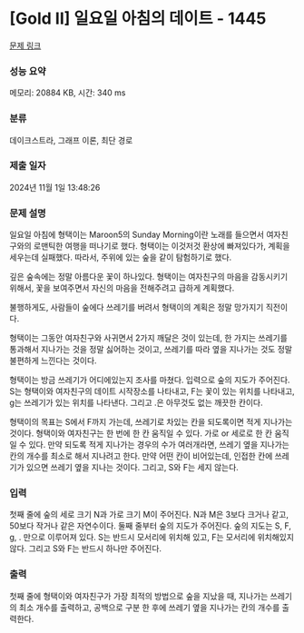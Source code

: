 # [Gold II] 일요일 아침의 데이트 - 1445 

[문제 링크](https://www.acmicpc.net/problem/1445) 

### 성능 요약

메모리: 20884 KB, 시간: 340 ms

### 분류

데이크스트라, 그래프 이론, 최단 경로

### 제출 일자

2024년 11월 1일 13:48:26

### 문제 설명

<p>일요일 아침에 형택이는 Maroon5의 Sunday Morning이란 노래를 들으면서 여자친구와의 로맨틱한 여행을 떠나기로 했다. 형택이는 이것저것 환상에 빠져있다가, 계획을 세우는데 실패했다. 따라서, 주위에 있는 숲을 같이 탐험하기로 했다.</p>

<p>깊은 숲속에는 정말 아름다운 꽃이 하나있다. 형택이는 여자친구의 마음을 감동시키기 위해서, 꽃을 보여주면서 자신의 마음을 전해주려고 급하게 계획했다.</p>

<p>불행하게도, 사람들이 숲에다 쓰레기를 버려서 형택이의 계획은 정말 망가지기 직전이다.</p>

<p>형택이는 그동안 여자친구와 사귀면서 2가지 깨달은 것이 있는데, 한 가지는 쓰레기를 통과해서 지나가는 것을 정말 싫어하는 것이고, 쓰레기를 따라 옆을 지나가는 것도 정말 불편하게 느낀다는 것이다.</p>

<p>형택이는 방금 쓰레기가 어디에있는지 조사를 마쳤다. 입력으로 숲의 지도가 주어진다. S는 형택이와 여자친구의 데이트 시작장소를  나타내고, F는 꽃이 있는 위치를 나타내고, g는 쓰레기가 있는 위치를 나타낸다. 그리고 .은 아무것도 없는 깨끗한 칸이다.</p>

<p>형택이의 목표는 S에서 F까지 가는데, 쓰레기로 차있는 칸을 되도록이면 적게 지나가는 것이다. 형택이와 여자친구는 한 번에 한 칸 움직일 수 있다. 가로 or 세로로 한 칸 움직일 수 있다. 만약 되도록 적게 지나가는 경우의 수가 여러개라면, 쓰레기 옆을 지나가는 칸의 개수를 최소로 해서 지나려고 한다. 만약 어떤 칸이 비어있는데, 인접한 칸에 쓰레기가 있으면 쓰레기 옆을 지나는 것이다. 그리고, S와 F는 세지 않는다.</p>

### 입력 

 <p>첫째 줄에 숲의 세로 크기 N과 가로 크기 M이 주어진다. N과 M은 3보다 크거나 같고, 50보다 작거나 같은 자연수이다. 둘째 줄부터 숲의 지도가 주어진다. 숲의 지도는 S, F, g, . 만으로 이루어져 있다. S는 반드시 모서리에 위치해 있고, F는 모서리에 위치해있지 않다. 그리고 S와 F는 반드시 하나만 주어진다.</p>

### 출력 

 <p>첫째 줄에 형택이와 여자친구가 가장 최적의 방법으로 숲을 지났을 때, 지나가는 쓰레기의 최소 개수를 출력하고, 공백으로 구분 한 후에 쓰레기 옆을 지나가는 칸의 개수를 출력한다.</p>

